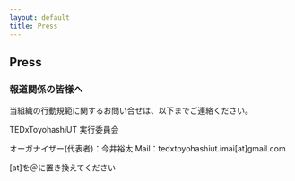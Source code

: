 ```yaml
---
layout: default
title: Press
---
```

## Press
### 報道関係の皆様へ

当組織の行動規範に関するお問い合せは、以下までご連絡ください。

TEDxToyohashiUT 実行委員会

オーガナイザー(代表者)：今井裕太
Mail：tedxtoyohashiut.imai[at]gmail.com

[at]を＠に置き換えてください